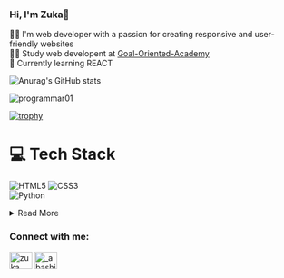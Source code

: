 ### Hi, I'm Zuka:wave:



:technologist: I'm web developer with a passion for creating responsive and user-friendly websites</br>
:student: Study web developent at [Goal-Oriented-Academy](https://www.facebook.com/nika11keshelava)<br/>
:thought_balloon: Currently learning REACT<br/>

![Anurag's GitHub stats](https://github-readme-stats.vercel.app/api?username=programmar01&show_icons=true&theme=radical)

<p align="left"> <img src="https://komarev.com/ghpvc/?username=programmar01&label=Profile%20views&color=0e75b6&style=flat" alt="programmar01" /> </p>

[![trophy](https://github-profile-trophy.vercel.app/?username=programmar01&theme=onedark)](https://github.com/ryo-ma/github-profile-trophy)

# :computer: Tech Stack
<!-- Badges from https://github.com/Ileriayo/markdown-badges -->
![HTML5](https://img.shields.io/badge/html5-%23E34F26.svg?style=for-the-badge&logo=html5&logoColor=white)
![CSS3](https://img.shields.io/badge/css3-%231572B6.svg?style=for-the-badge&logo=css3&logoColor=white)
<br/>
![Python](https://img.shields.io/badge/python-3670A0?style=for-the-badge&logo=python&logoColor=ffdd54)

<details>
    <summary>Read More</summary>

    currently I am 15 years old and learning
    how to become best leader and full stack
    developer in GOA (Goal-Oriented-Academy)

</details>

<h3 align="left">Connect with me:</h3>
<p align="left">
<a href="https://www.facebook.com/profile.php?id=100073901881415" target="blank"><img align="center" src="https://raw.githubusercontent.com/rahuldkjain/github-profile-readme-generator/master/src/images/icons/Social/facebook.svg" alt="zuka abashidze" height="30" width="40" /></a>
<a href="https://www.instagram.com/dolidze.mate/" target="blank"><img align="center" src="https://raw.githubusercontent.com/rahuldkjain/github-profile-readme-generator/master/src/images/icons/Social/instagram.svg" alt="_abashidzeee_" height="30" width="40" /></a>
</p>
